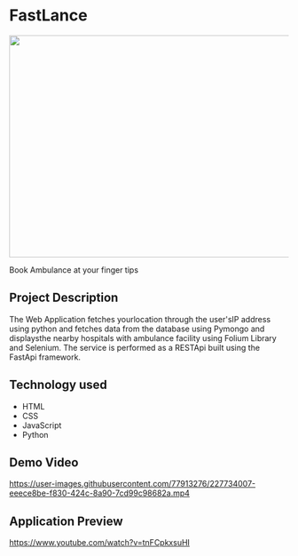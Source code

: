 # FastLance
<p>
  <img height="400px" width="700px" src="https://user-images.githubusercontent.com/77913276/227733832-78b4be8e-00ae-43f2-9ad9-ccaf943c8553.jpg">
</p>

Book Ambulance at your finger tips

## Project Description
The Web Application fetches yourlocation through the user'sIP address using python and fetches data from the database using Pymongo and displaysthe nearby hospitals with ambulance facility using Folium Library and Selenium. The service is performed as a RESTApi built using the FastApi framework.

## Technology used
* HTML
* CSS
* JavaScript
* Python

## Demo Video


https://user-images.githubusercontent.com/77913276/227734007-eeece8be-f830-424c-8a90-7cd99c98682a.mp4


## Application Preview
https://www.youtube.com/watch?v=tnFCpkxsuHI
